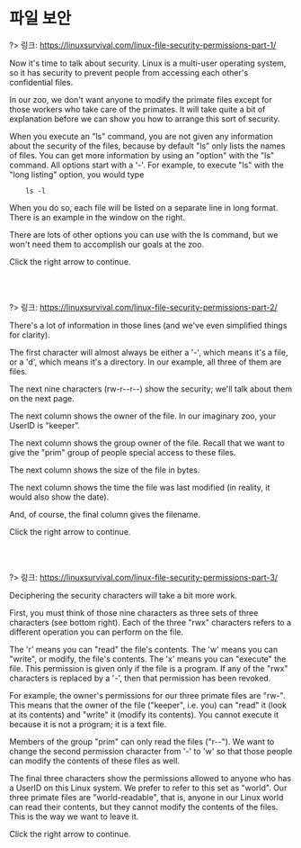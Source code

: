 # 파일 보안

?> 링크: [https://linuxsurvival.com/linux-file-security-permissions-part-1/
]()

Now it's time to talk about security. Linux is a multi-user operating system, so it has security to prevent people from accessing each other's confidential files.

In our zoo, we don't want anyone to modify the primate files except for those workers who take care of the primates. It will take quite a bit of explanation before we can show you how to arrange this sort of security.

When you execute an "ls" command, you are not given any information about the security of the files, because by default "ls" only lists the names of files. You can get more information by using an "option" with the "ls" command. All options start with a '-'. For example, to execute "ls" with the "long listing" option, you would type

		ls -l

When you do so, each file will be listed on a separate line in long format. There is an example in the window on the right.

There are lots of other options you can use with the ls command, but we won't need them to accomplish our goals at the zoo.

Click the right arrow to continue.

<br>
<br>

?> 링크: [https://linuxsurvival.com/linux-file-security-permissions-part-2/
]()

There's a lot of information in those lines (and we've even simplified things for clarity).

The first character will almost always be either a '-', which means it's a file, or a 'd', which means it's a directory. In our example, all three of them are files.

The next nine characters (rw-r--r--) show the security; we'll talk about them on the next page.

The next column shows the owner of the file. In our imaginary zoo, your UserID is "keeper".

The next column shows the group owner of the file. Recall that we want to give the "prim" group of people special access to these files.

The next column shows the size of the file in bytes.

The next column shows the time the file was last modified (in reality, it would also show the date).

And, of course, the final column gives the filename.

Click the right arrow to continue.


<br>
<br>

?> 링크: [https://linuxsurvival.com/linux-file-security-permissions-part-3/
]()

Deciphering the security characters will take a bit more work.

First, you must think of those nine characters as three sets of three characters (see bottom right). Each of the three "rwx" characters refers to a different operation you can perform on the file.

The 'r' means you can "read" the file's contents.
The 'w' means you can "write", or modify, the file's contents.
The 'x' means you can "execute" the file. This permission is given only if the file is a program.
If any of the "rwx" characters is replaced by a '-', then that permission has been revoked.

For example, the owner's permissions for our three primate files are "rw-". This means that the owner of the file ("keeper", i.e. you) can "read" it (look at its contents) and "write" it (modify its contents). You cannot execute it because it is not a program; it is a text file.

Members of the group "prim" can only read the files ("r--"). We want to change the second permission character from '-' to 'w' so that those people can modify the contents of these files as well.

The final three characters show the permissions allowed to anyone who has a UserID on this Linux system. We prefer to refer to this set as "world". Our three primate files are "world-readable", that is, anyone in our Linux world can read their contents, but they cannot modify the contents of the files. This is the way we want to leave it.

Click the right arrow to continue.


